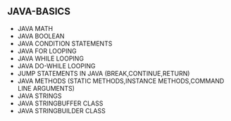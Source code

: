## JAVA-BASICS
* JAVA MATH        
* JAVA BOOLEAN   
* JAVA CONDITION STATEMENTS      
* JAVA FOR LOOPING        
* JAVA WHILE LOOPING      
* JAVA DO-WHILE LOOPING  
* JUMP STATEMENTS IN JAVA (BREAK,CONTINUE,RETURN)   
* JAVA METHODS (STATIC METHODS,INSTANCE METHODS,COMMAND LINE ARGUMENTS)
* JAVA STRINGS    
* JAVA STRINGBUFFER CLASS    
* JAVA STRINGBUILDER CLASS               
          
           
   
  
 

